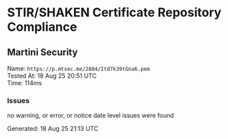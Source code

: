 # STIR/SHAKEN Certificate Repository Compliance

## Martini Security

Name: `https://p.mtsec.me/2884/Itd7k39tGna6.pem`\
Tested At: 18 Aug 25 20:51 UTC\
Time: 114ms

### Issues

no warning, or error, or notice date level issues were found

Generated: 18 Aug 25 21:13 UTC
